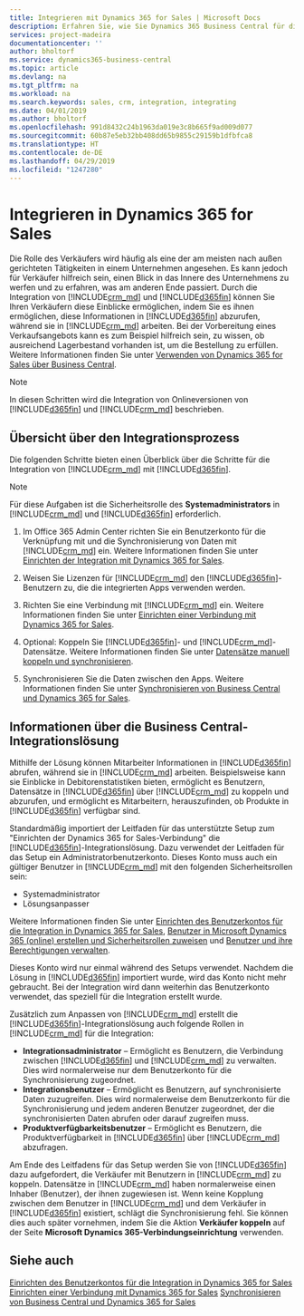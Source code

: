 ```yaml
---
title: Integrieren mit Dynamics 365 for Sales | Microsoft Docs
description: Erfahren Sie, wie Sie Dynamics 365 Business Central für die Integration mit Dynamics 365 for Sales vorbereiten.
services: project-madeira
documentationcenter: ''
author: bholtorf
ms.service: dynamics365-business-central
ms.topic: article
ms.devlang: na
ms.tgt_pltfrm: na
ms.workload: na
ms.search.keywords: sales, crm, integration, integrating
ms.date: 04/01/2019
ms.author: bholtorf
ms.openlocfilehash: 991d8432c24b1963da019e3c8b665f9ad009d077
ms.sourcegitcommit: 60b87e5eb32bb408dd65b9855c29159b1dfbfca8
ms.translationtype: HT
ms.contentlocale: de-DE
ms.lasthandoff: 04/29/2019
ms.locfileid: "1247280"
---
```

# <a name="integrating-with-dynamics-365-for-sales"></a>Integrieren in Dynamics 365 for Sales
Die Rolle des Verkäufers wird häufig als eine der am meisten nach außen gerichteten Tätigkeiten in einem Unternehmen angesehen. Es kann jedoch für Verkäufer hilfreich sein, einen Blick in das Innere des Unternehmens zu werfen und zu erfahren, was am anderen Ende passiert. Durch die Integration von [!INCLUDE[crm_md](includes/crm_md.md)] und [!INCLUDE[d365fin](includes/d365fin_md.md)] können Sie Ihren Verkäufern diese Einblicke ermöglichen, indem Sie es ihnen ermöglichen, diese Informationen in [!INCLUDE[d365fin](includes/d365fin_md.md)] abzurufen, während sie in [!INCLUDE[crm_md](includes/crm_md.md)] arbeiten. Bei der Vorbereitung eines Verkaufsangebots kann es zum Beispiel hilfreich sein, zu wissen, ob ausreichend Lagerbestand vorhanden ist, um die Bestellung zu erfüllen. Weitere Informationen finden Sie unter [Verwenden von Dynamics 365 for Sales über Business Central](marketing-integrate-dynamicscrm.md).

> [!Note]
> In diesen Schritten wird die Integration von Onlineversionen von [!INCLUDE[d365fin](includes/d365fin_md.md)] und [!INCLUDE[crm_md](includes/crm_md.md)] beschrieben.

<!--## Software Requirements
You must have an Office 365 subscription, and both [!INCLUDE[crm_md](includes/crm_md.md)] and [!INCLUDE[d365fin](includes/d365fin_md.md)] must be part of the same organization.  -->

## <a name="overview-of-the-integration-process"></a>Übersicht über den Integrationsprozess
Die folgenden Schritte bieten einen Überblick über die Schritte für die Integration von [!INCLUDE[crm_md](includes/crm_md.md)] mit [!INCLUDE[d365fin](includes/d365fin_md.md)].

> [!Note]  
> Für diese Aufgaben ist die Sicherheitsrolle des **Systemadministrators** in [!INCLUDE[crm_md](includes/crm_md.md)] und [!INCLUDE[d365fin](includes/d365fin_md.md)] erforderlich.  

1. Im Office 365 Admin Center richten Sie ein Benutzerkonto für die Verknüpfung mit und die Synchronisierung von Daten mit [!INCLUDE[crm_md](includes/crm_md.md)] ein. Weitere Informationen finden Sie unter [Einrichten der Integration mit Dynamics 365 for Sales](admin-setting-up-integration-with-dynamics-sales.md).

2. Weisen Sie Lizenzen für [!INCLUDE[crm_md](includes/crm_md.md)] den [!INCLUDE[d365fin](includes/d365fin_md.md)]-Benutzern zu, die die integrierten Apps verwenden werden.

3. Richten Sie eine Verbindung mit [!INCLUDE[crm_md](includes/crm_md.md)] ein. Weitere Informationen finden Sie unter [Einrichten einer Verbindung mit Dynamics 365 for Sales](admin-how-to-set-up-a-dynamics-crm-connection.md).  

4. Optional: Koppeln Sie [!INCLUDE[d365fin](includes/d365fin_md.md)]- und [!INCLUDE[crm_md](includes/crm_md.md)]-Datensätze. Weitere Informationen finden Sie unter [Datensätze manuell koppeln und synchronisieren](admin-how-to-couple-and-synchronize-records-manually.md).

5. Synchronisieren Sie die Daten zwischen den Apps. Weitere Informationen finden Sie unter [Synchronisieren von Business Central und Dynamics 365 for Sales](admin-synchronizing-business-central-and-sales.md).  

## <a name="about-the-business-central-integration-solution"></a>Informationen über die Business Central-Integrationslösung
Mithilfe der Lösung können Mitarbeiter Informationen in [!INCLUDE[d365fin](includes/d365fin_md.md)] abrufen, während sie in [!INCLUDE[crm_md](includes/crm_md.md)] arbeiten. Beispielsweise kann sie Einblicke in Debitorenstatistiken bieten, ermöglicht es Benutzern, Datensätze in [!INCLUDE[d365fin](includes/d365fin_md.md)] über [!INCLUDE[crm_md](includes/crm_md.md)] zu koppeln und abzurufen, und ermöglicht es Mitarbeitern, herauszufinden, ob Produkte in [!INCLUDE[d365fin](includes/d365fin_md.md)] verfügbar sind.

Standardmäßig importiert der Leitfaden für das unterstützte Setup zum "Einrichten der Dynamics 365 for Sales-Verbindung" die [!INCLUDE[d365fin](includes/d365fin_md.md)]-Integrationslösung. Dazu verwendet der Leitfaden für das Setup ein Administratorbenutzerkonto. Dieses Konto muss auch ein gültiger Benutzer in [!INCLUDE[crm_md](includes/crm_md.md)] mit den folgenden Sicherheitsrollen sein:

* Systemadministrator  
* Lösungsanpasser  

Weitere Informationen finden Sie unter [Einrichten des Benutzerkontos für die Integration in Dynamics 365 for Sales](admin-setting-up-integration-with-dynamics-sales.md), [Benutzer in Microsoft Dynamics 365 (online) erstellen und Sicherheitsrollen zuweisen](/dynamics365/customer-engagement/admin/create-users-assign-online-security-roles.md) und [Benutzer und ihre Berechtigungen verwalten](ui-how-users-permissions.md).  

Dieses Konto wird nur einmal während des Setups verwendet. Nachdem die Lösung in [!INCLUDE[d365fin](includes/d365fin_md.md)] importiert wurde, wird das Konto nicht mehr gebraucht. Bei der Integration wird dann weiterhin das Benutzerkonto verwendet, das speziell für die Integration erstellt wurde.

Zusätzlich zum Anpassen von [!INCLUDE[crm_md](includes/crm_md.md)] erstellt die [!INCLUDE[d365fin](includes/d365fin_md.md)]-Integrationslösung auch folgende Rollen in [!INCLUDE[crm_md](includes/crm_md.md)] für die Integration:

* **Integrationsadministrator** – Ermöglicht es Benutzern, die Verbindung zwischen [!INCLUDE[d365fin](includes/d365fin_md.md)] und [!INCLUDE[crm_md](includes/crm_md.md)] zu verwalten. Dies wird normalerweise nur dem Benutzerkonto für die Synchronisierung zugeordnet.  
* **Integrationsbenutzer** – Ermöglicht es Benutzern, auf synchronisierte Daten zuzugreifen. Dies wird normalerweise dem Benutzerkonto für die Synchronisierung und jedem anderen Benutzer zugeordnet, der die synchronisierten Daten abrufen oder darauf zugreifen muss.
* **Produktverfügbarkeitsbenutzer** – Ermöglicht es Benutzern, die Produktverfügbarkeit in [!INCLUDE[d365fin](includes/d365fin_md.md)] über [!INCLUDE[crm_md](includes/crm_md.md)] abzufragen.

Am Ende des Leitfadens für das Setup werden Sie von [!INCLUDE[d365fin](includes/d365fin_md.md)] dazu aufgefordert, die Verkäufer mit Benutzern in [!INCLUDE[crm_md](includes/crm_md.md)] zu koppeln. Datensätze in [!INCLUDE[crm_md](includes/crm_md.md)] haben normalerweise einen Inhaber (Benutzer), der ihnen zugewiesen ist. Wenn keine Kopplung zwischen dem Benutzer in [!INCLUDE[crm_md](includes/crm_md.md)] und dem Verkäufer in [!INCLUDE[d365fin](includes/d365fin_md.md)] existiert, schlägt die Synchronisierung fehl. Sie können dies auch später vornehmen, indem Sie die Aktion **Verkäufer koppeln** auf der Seite **Microsoft Dynamics 365-Verbindungseinrichtung** verwenden.

## <a name="see-also"></a>Siehe auch  
[Einrichten des Benutzerkontos für die Integration in Dynamics 365 for Sales](admin-setting-up-integration-with-dynamics-sales.md)  
[Einrichten einer Verbindung mit Dynamics 365 for Sales](admin-how-to-set-up-a-dynamics-crm-connection.md)
[Synchronisieren von Business Central und Dynamics 365 for Sales](admin-synchronizing-business-central-and-sales.md)
